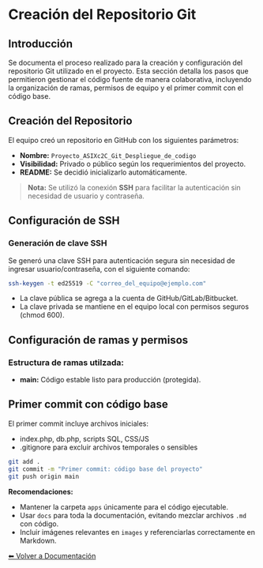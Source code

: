 # Creación del Repositorio Git

## Introducción

Se documenta el proceso realizado para la creación y configuración del repositorio Git utilizado en el proyecto. Esta sección detalla los pasos que permitieron gestionar el código fuente de manera colaborativa, incluyendo la organización de ramas, permisos de equipo y el primer commit con el código base.

## Creación del Repositorio

El equipo creó un repositorio en GitHub con los siguientes parámetros:

- **Nombre:** `Proyecto_ASIXc2C_Git_Despliegue_de_codigo`
- **Visibilidad:** Privado o público según los requerimientos del proyecto.
- **README:** Se decidió inicializarlo automáticamente.

> **Nota:** Se utilizó la conexión **SSH** para facilitar la autenticación sin necesidad de usuario y contraseña.



## Configuración de SSH

### Generación de clave SSH
Se generó una clave SSH para autenticación segura sin necesidad de ingresar usuario/contraseña, con el siguiente comando:

```bash
ssh-keygen -t ed25519 -C "correo_del_equipo@ejemplo.com"
```

- La clave pública se agrega a la cuenta de GitHub/GitLab/Bitbucket.
- La clave privada se mantiene en el equipo local con permisos seguros (chmod 600).

## Configuración de ramas y permisos

### Estructura de ramas utilzada:

- **main:** Código estable listo para producción (protegida).

## Primer commit con código base

El primer commit incluye archivos iniciales:

- index.php, db.php, scripts SQL, CSS/JS
- .gitignore para excluir archivos temporales o sensibles

```bash
git add .
git commit -m "Primer commit: código base del proyecto"
git push origin main
```
**Recomendaciones:**
- Mantener la carpeta `apps` únicamente para el código ejecutable.  
- Usar `docs` para toda la documentación, evitando mezclar archivos `.md` con código.  
- Incluir imágenes relevantes en `images` y referenciarlas correctamente en Markdown.

[⬅ Volver a Documentación](README.md)
